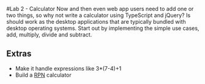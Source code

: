 #Lab 2 - Calculator
Now and then even web app users need to add one or two things, so why not write a calculator using TypeScript 
and jQuery? Is should work as the desktop applications that are typically bundled with desktop operating systems.
Start out by implementing the simple use cases, add, multiply, divide and subtract.

## Extras
* Make it handle expressions like 3*(7-4)+1
* Build a [RPN](https://en.wikipedia.org/wiki/Reverse_Polish_notation) calculator